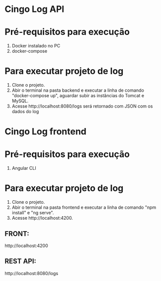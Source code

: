 # Cingo Log API

# Pré-requisitos para execução
1. Docker instalado no PC
2. docker-compose
# Para executar projeto de log
1. Clone o projeto.
2. Abir o terminal na pasta backend e executar a linha de comando "docker-compose up",
aguardar subir as instâncias do Tomcat e MySQL.
3. Acesse http://localhost:8080/logs será retornado com JSON com os dados do log

# Cingo Log frontend

# Pré-requisitos para execução
1. Angular CLI
# Para executar projeto de log
1. Clone o projeto.
2. Abir o terminal na pasta frontend e executar a linha de comando 
"npm install" e "ng serve".
3. Acesse http://localhost:4200. 

## FRONT:
http://localhost:4200
## REST API:
http://localhost:8080/logs
